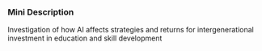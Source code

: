 ### Mini Description

Investigation of how AI affects strategies and returns for intergenerational investment in education and skill development
